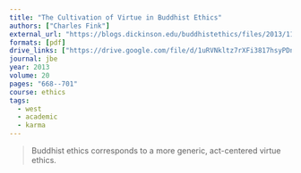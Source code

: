 ```yaml
---
title: "The Cultivation of Virtue in Buddhist Ethics"
authors: ["Charles Fink"]
external_url: "https://blogs.dickinson.edu/buddhistethics/files/2013/11/Fink-Cultivation3.pdf"
formats: [pdf]
drive_links: ["https://drive.google.com/file/d/1uRVNkltz7rXFi3817hsyPDnP4lUyP0Cp/view?usp=drivesdk"]
journal: jbe
year: 2013
volume: 20
pages: "668--701"
course: ethics
tags:
  - west
  - academic
  - karma
---
```


> Buddhist ethics corresponds to a more generic, act-centered virtue ethics.
